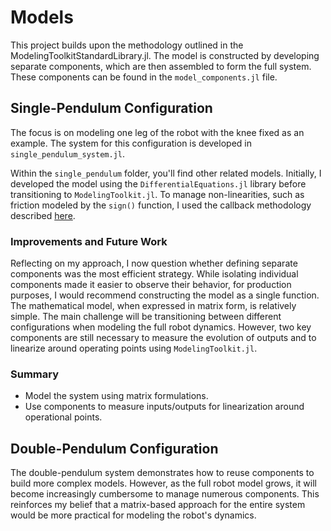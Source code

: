 # Models

This project builds upon the methodology outlined in the ModelingToolkitStandardLibrary.jl. The model is constructed by developing separate components, which are then assembled to form the full system. These components can be found in the `model_components.jl` file.

## Single-Pendulum Configuration

The focus is on modeling one leg of the robot with the knee fixed as an example. The system for this configuration is developed in `single_pendulum_system.jl`.

Within the `single_pendulum` folder, you'll find other related models. Initially, I developed the model using the `DifferentialEquations.jl` library before transitioning to `ModelingToolkit.jl`. To manage non-linearities, such as friction modeled by the `sign()` function, I used the callback methodology described [here](https://klaff.github.io/friction_state_machine.jl.html).

### Improvements and Future Work

Reflecting on my approach, I now question whether defining separate components was the most efficient strategy. While isolating individual components made it easier to observe their behavior, for production purposes, I would recommend constructing the model as a single function. The mathematical model, when expressed in matrix form, is relatively simple. The main challenge will be transitioning between different configurations when modeling the full robot dynamics. However, two key components are still necessary to measure the evolution of outputs and to linearize around operating points using `ModelingToolkit.jl`.

### Summary

- Model the system using matrix formulations.
- Use components to measure inputs/outputs for linearization around operational points.

## Double-Pendulum Configuration

The double-pendulum system demonstrates how to reuse components to build more complex models. However, as the full robot model grows, it will become increasingly cumbersome to manage numerous components. This reinforces my belief that a matrix-based approach for the entire system would be more practical for modeling the robot's dynamics.
